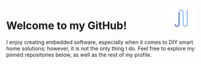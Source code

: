 <img src="Logo.svg" alt="Logo" title="Logo" align="right" width="72" height="72" />

# Welcome to my GitHub!

I enjoy creating embedded software, especially when it comes to DIY smart home solutions; however, it is not the only thing I do. Feel free to explore my pinned repositories below, as well as the rest of my profile.
